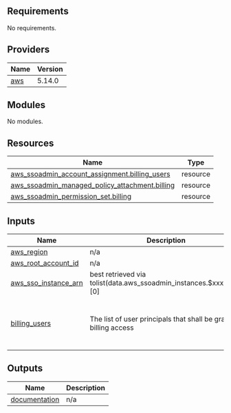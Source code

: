 <!-- BEGIN_TF_DOCS -->
## Requirements

No requirements.

## Providers

| Name | Version |
|------|---------|
| <a name="provider_aws"></a> [aws](#provider\_aws) | 5.14.0 |

## Modules

No modules.

## Resources

| Name | Type |
|------|------|
| [aws_ssoadmin_account_assignment.billing_users](https://registry.terraform.io/providers/hashicorp/aws/latest/docs/resources/ssoadmin_account_assignment) | resource |
| [aws_ssoadmin_managed_policy_attachment.billing](https://registry.terraform.io/providers/hashicorp/aws/latest/docs/resources/ssoadmin_managed_policy_attachment) | resource |
| [aws_ssoadmin_permission_set.billing](https://registry.terraform.io/providers/hashicorp/aws/latest/docs/resources/ssoadmin_permission_set) | resource |

## Inputs

| Name | Description | Type | Default | Required |
|------|-------------|------|---------|:--------:|
| <a name="input_aws_region"></a> [aws\_region](#input\_aws\_region) | n/a | `string` | n/a | yes |
| <a name="input_aws_root_account_id"></a> [aws\_root\_account\_id](#input\_aws\_root\_account\_id) | n/a | `string` | n/a | yes |
| <a name="input_aws_sso_instance_arn"></a> [aws\_sso\_instance\_arn](#input\_aws\_sso\_instance\_arn) | best retrieved via tolist(data.aws\_ssoadmin\_instances.$xxx.arns)[0] | `string` | n/a | yes |
| <a name="input_billing_users"></a> [billing\_users](#input\_billing\_users) | The list of user principals that shall be granted billing access | <pre>list(object({<br>    principal_id = string, # Note: currently its not possible to look up users by username with AWS SSO via terraform, we have to hardcode the ids.<br>    email        = string,<br>  }))</pre> | `[]` | no |

## Outputs

| Name | Description |
|------|-------------|
| <a name="output_documentation"></a> [documentation](#output\_documentation) | n/a |
<!-- END_TF_DOCS -->